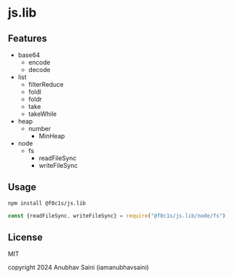 # js.lib

## Features

- base64
  - encode
  - decode
- list
  - filterReduce
  - foldl
  - foldr
  - take
  - takeWhile
- heap
  - number
    - MinHeap
- node
  - fs
    - readFileSync
    - writeFileSync


## Usage

```bash
npm install @f0c1s/js.lib
```

```javascript
const {readFileSync, writeFileSync} = require("@f0c1s/js.lib/node/fs");

```

## License

MIT 

copyright 2024 Anubhav Saini (iamanubhavsaini)
